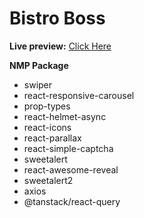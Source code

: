 # Bistro Boss

**Live preview:** [Click Here](https://bistro-boss-b855c.web.app)

**NMP Package**

* swiper
* react-responsive-carousel
* prop-types
* react-helmet-async
* react-icons
* react-parallax
* react-simple-captcha
* sweetalert
* react-awesome-reveal
* sweetalert2
* axios
* @tanstack/react-query